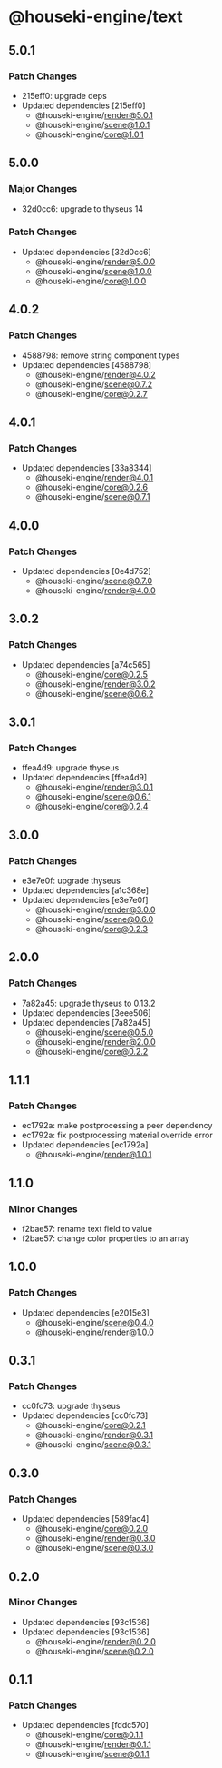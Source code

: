 # @houseki-engine/text

## 5.0.1

### Patch Changes

- 215eff0: upgrade deps
- Updated dependencies [215eff0]
  - @houseki-engine/render@5.0.1
  - @houseki-engine/scene@1.0.1
  - @houseki-engine/core@1.0.1

## 5.0.0

### Major Changes

- 32d0cc6: upgrade to thyseus 14

### Patch Changes

- Updated dependencies [32d0cc6]
  - @houseki-engine/render@5.0.0
  - @houseki-engine/scene@1.0.0
  - @houseki-engine/core@1.0.0

## 4.0.2

### Patch Changes

- 4588798: remove string component types
- Updated dependencies [4588798]
  - @houseki-engine/render@4.0.2
  - @houseki-engine/scene@0.7.2
  - @houseki-engine/core@0.2.7

## 4.0.1

### Patch Changes

- Updated dependencies [33a8344]
  - @houseki-engine/render@4.0.1
  - @houseki-engine/core@0.2.6
  - @houseki-engine/scene@0.7.1

## 4.0.0

### Patch Changes

- Updated dependencies [0e4d752]
  - @houseki-engine/scene@0.7.0
  - @houseki-engine/render@4.0.0

## 3.0.2

### Patch Changes

- Updated dependencies [a74c565]
  - @houseki-engine/core@0.2.5
  - @houseki-engine/render@3.0.2
  - @houseki-engine/scene@0.6.2

## 3.0.1

### Patch Changes

- ffea4d9: upgrade thyseus
- Updated dependencies [ffea4d9]
  - @houseki-engine/render@3.0.1
  - @houseki-engine/scene@0.6.1
  - @houseki-engine/core@0.2.4

## 3.0.0

### Patch Changes

- e3e7e0f: upgrade thyseus
- Updated dependencies [a1c368e]
- Updated dependencies [e3e7e0f]
  - @houseki-engine/render@3.0.0
  - @houseki-engine/scene@0.6.0
  - @houseki-engine/core@0.2.3

## 2.0.0

### Patch Changes

- 7a82a45: upgrade thyseus to 0.13.2
- Updated dependencies [3eee506]
- Updated dependencies [7a82a45]
  - @houseki-engine/scene@0.5.0
  - @houseki-engine/render@2.0.0
  - @houseki-engine/core@0.2.2

## 1.1.1

### Patch Changes

- ec1792a: make postprocessing a peer dependency
- ec1792a: fix postprocessing material override error
- Updated dependencies [ec1792a]
  - @houseki-engine/render@1.0.1

## 1.1.0

### Minor Changes

- f2bae57: rename text field to value
- f2bae57: change color properties to an array

## 1.0.0

### Patch Changes

- Updated dependencies [e2015e3]
  - @houseki-engine/scene@0.4.0
  - @houseki-engine/render@1.0.0

## 0.3.1

### Patch Changes

- cc0fc73: upgrade thyseus
- Updated dependencies [cc0fc73]
  - @houseki-engine/core@0.2.1
  - @houseki-engine/render@0.3.1
  - @houseki-engine/scene@0.3.1

## 0.3.0

### Patch Changes

- Updated dependencies [589fac4]
  - @houseki-engine/core@0.2.0
  - @houseki-engine/render@0.3.0
  - @houseki-engine/scene@0.3.0

## 0.2.0

### Minor Changes

- Updated dependencies [93c1536]
- Updated dependencies [93c1536]
  - @houseki-engine/render@0.2.0
  - @houseki-engine/scene@0.2.0

## 0.1.1

### Patch Changes

- Updated dependencies [fddc570]
  - @houseki-engine/core@0.1.1
  - @houseki-engine/render@0.1.1
  - @houseki-engine/scene@0.1.1
